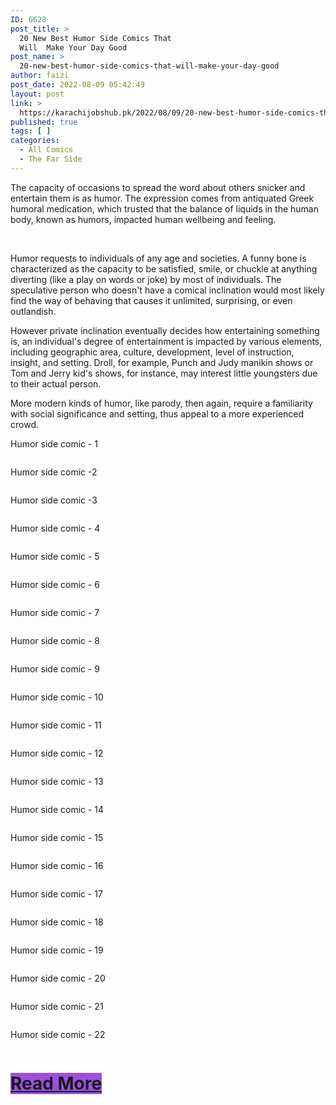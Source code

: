 ```yaml
---
ID: 6628
post_title: >
  20 New Best Humor Side Comics That
  Will  Make Your Day Good
post_name: >
  20-new-best-humor-side-comics-that-will-make-your-day-good
author: faizi
post_date: 2022-08-09 05:42:49
layout: post
link: >
  https://karachijobshub.pk/2022/08/09/20-new-best-humor-side-comics-that-will-make-your-day-good/
published: true
tags: [ ]
categories:
  - All Comics
  - The Far Side
---
```

<!-- wp:paragraph -->
<p><a href="https://www.facebook.com/sharer/sharer.php?u=https://petswholesome.com/?p=14656"></a></p>
<!-- /wp:paragraph -->

<!-- wp:paragraph -->
<p>The capacity of occasions to spread the word about others snicker and entertain them is as humor. The expression comes from antiquated Greek humoral medication, which trusted that the balance of liquids in the human body, known as humors, impacted human wellbeing and feeling.</p>
<!-- /wp:paragraph -->

<!-- wp:paragraph -->
<p><br></p>
<!-- /wp:paragraph -->

<!-- wp:paragraph -->
<p></p>
<!-- /wp:paragraph -->

<!-- wp:paragraph -->
<p>Humor requests to individuals of any age and societies. A funny bone is characterized as the capacity to be satisfied, smile, or chuckle at anything diverting (like a play on words or joke) by most of individuals. The speculative person who doesn't have a comical inclination would most likely find the way of behaving that causes it unlimited, surprising, or even outlandish.</p>
<!-- /wp:paragraph -->

<!-- wp:html -->
<script async src="https://pagead2.googlesyndication.com/pagead/js/adsbygoogle.js?client=ca-pub-7873390701257845"
     crossorigin="anonymous"></script>
<!-- Responsive ads -->
<ins class="adsbygoogle"
     style="display:block"
     data-ad-client="ca-pub-7873390701257845"
     data-ad-slot="5625185323"
     data-ad-format="auto"
     data-full-width-responsive="true"></ins>
<script>
     (adsbygoogle = window.adsbygoogle || []).push({});
</script>
<!-- /wp:html -->

<!-- wp:paragraph -->
<p>However private inclination eventually decides how entertaining something is, an individual's degree of entertainment is impacted by various elements, including geographic area, culture, development, level of instruction, insight, and setting. Droll, for example, Punch and Judy manikin shows or Tom and Jerry kid's shows, for instance, may interest little youngsters due to their actual person.</p>
<!-- /wp:paragraph -->

<!-- wp:paragraph -->
<p>More modern kinds of humor, like parody, then again, require a familiarity with social significance and setting, thus appeal to a more experienced crowd.</p>
<!-- /wp:paragraph -->

<!-- wp:paragraph -->
<p></p>
<!-- /wp:paragraph -->

<!-- wp:paragraph -->
<p>Humor side comic - 1</p>
<!-- /wp:paragraph -->

<!-- wp:image {"id":6629,"sizeSlug":"full","linkDestination":"none"} -->
<figure class="wp-block-image size-full"><img src="https://karachijobshub.pk/wp-content/uploads/2022/08/Humor-side-comic-1.jpg" alt="" class="wp-image-6629"/></figure>
<!-- /wp:image -->

<!-- wp:columns -->
<div class="wp-block-columns"><!-- wp:column -->
<div class="wp-block-column"><!-- wp:html -->
<script async src="https://pagead2.googlesyndication.com/pagead/js/adsbygoogle.js?client=ca-pub-7873390701257845"
     crossorigin="anonymous"></script>
<!-- horizontal ad cup coffee -->
<ins class="adsbygoogle"
     style="display:block"
     data-ad-client="ca-pub-7873390701257845"
     data-ad-slot="7076269659"
     data-ad-format="auto"
     data-full-width-responsive="true"></ins>
<script>
     (adsbygoogle = window.adsbygoogle || []).push({});
</script>
<!-- /wp:html --></div>
<!-- /wp:column -->

<!-- wp:column -->
<div class="wp-block-column"><!-- wp:html -->
<script async src="https://pagead2.googlesyndication.com/pagead/js/adsbygoogle.js?client=ca-pub-7873390701257845"
     crossorigin="anonymous"></script>
<!-- horizontal ad cup coffee -->
<ins class="adsbygoogle"
     style="display:block"
     data-ad-client="ca-pub-7873390701257845"
     data-ad-slot="7076269659"
     data-ad-format="auto"
     data-full-width-responsive="true"></ins>
<script>
     (adsbygoogle = window.adsbygoogle || []).push({});
</script>
<!-- /wp:html --></div>
<!-- /wp:column --></div>
<!-- /wp:columns -->

<!-- wp:paragraph -->
<p>Humor side comic -2</p>
<!-- /wp:paragraph -->

<!-- wp:image {"id":6630,"sizeSlug":"full","linkDestination":"none"} -->
<figure class="wp-block-image size-full"><img src="https://karachijobshub.pk/wp-content/uploads/2022/08/Humor-side-comic-2.jpg" alt="" class="wp-image-6630"/></figure>
<!-- /wp:image -->

<!-- wp:html -->
<script async="" src="https://pagead2.googlesyndication.com/pagead/js/adsbygoogle.js?client=ca-pub-7873390701257845" crossorigin="anonymous"></script>
<!-- Responsive ads -->
<ins class="adsbygoogle" style="display:block" data-ad-client="ca-pub-7873390701257845" data-ad-slot="5625185323" data-ad-format="auto" data-full-width-responsive="true"></ins>
<script>
     (adsbygoogle = window.adsbygoogle || []).push({});
</script>
<!-- /wp:html -->

<!-- wp:paragraph -->
<p>Humor side comic -3</p>
<!-- /wp:paragraph -->

<!-- wp:image {"id":6631,"sizeSlug":"full","linkDestination":"none"} -->
<figure class="wp-block-image size-full"><img src="https://karachijobshub.pk/wp-content/uploads/2022/08/Humor-side-comic-3.jpg" alt="" class="wp-image-6631"/></figure>
<!-- /wp:image -->

<!-- wp:columns -->
<div class="wp-block-columns"><!-- wp:column -->
<div class="wp-block-column"><!-- wp:html -->
<script async="" src="https://pagead2.googlesyndication.com/pagead/js/adsbygoogle.js?client=ca-pub-7873390701257845" crossorigin="anonymous"></script>
<!-- horizontal ad cup coffee -->
<ins class="adsbygoogle" style="display:block" data-ad-client="ca-pub-7873390701257845" data-ad-slot="7076269659" data-ad-format="auto" data-full-width-responsive="true"></ins>
<script>
     (adsbygoogle = window.adsbygoogle || []).push({});
</script>
<!-- /wp:html --></div>
<!-- /wp:column -->

<!-- wp:column -->
<div class="wp-block-column"><!-- wp:html -->
<script async="" src="https://pagead2.googlesyndication.com/pagead/js/adsbygoogle.js?client=ca-pub-7873390701257845" crossorigin="anonymous"></script>
<!-- horizontal ad cup coffee -->
<ins class="adsbygoogle" style="display:block" data-ad-client="ca-pub-7873390701257845" data-ad-slot="7076269659" data-ad-format="auto" data-full-width-responsive="true"></ins>
<script>
     (adsbygoogle = window.adsbygoogle || []).push({});
</script>
<!-- /wp:html --></div>
<!-- /wp:column --></div>
<!-- /wp:columns -->

<!-- wp:paragraph -->
<p>Humor side comic - 4</p>
<!-- /wp:paragraph -->

<!-- wp:image {"id":6632,"sizeSlug":"full","linkDestination":"none"} -->
<figure class="wp-block-image size-full"><img src="https://karachijobshub.pk/wp-content/uploads/2022/08/Humor-side-comic-4.jpg" alt="" class="wp-image-6632"/></figure>
<!-- /wp:image -->

<!-- wp:html -->
<script async="" src="https://pagead2.googlesyndication.com/pagead/js/adsbygoogle.js?client=ca-pub-7873390701257845" crossorigin="anonymous"></script>
<!-- Responsive ads -->
<ins class="adsbygoogle" style="display:block" data-ad-client="ca-pub-7873390701257845" data-ad-slot="5625185323" data-ad-format="auto" data-full-width-responsive="true"></ins>
<script>
     (adsbygoogle = window.adsbygoogle || []).push({});
</script>
<!-- /wp:html -->

<!-- wp:paragraph -->
<p>Humor side comic - 5</p>
<!-- /wp:paragraph -->

<!-- wp:image {"id":6633,"sizeSlug":"full","linkDestination":"none"} -->
<figure class="wp-block-image size-full"><img src="https://karachijobshub.pk/wp-content/uploads/2022/08/Humor-side-comic-5.jpg" alt="" class="wp-image-6633"/></figure>
<!-- /wp:image -->

<!-- wp:columns -->
<div class="wp-block-columns"><!-- wp:column -->
<div class="wp-block-column"><!-- wp:html -->
<script async="" src="https://pagead2.googlesyndication.com/pagead/js/adsbygoogle.js?client=ca-pub-7873390701257845" crossorigin="anonymous"></script>
<!-- horizontal ad cup coffee -->
<ins class="adsbygoogle" style="display:block" data-ad-client="ca-pub-7873390701257845" data-ad-slot="7076269659" data-ad-format="auto" data-full-width-responsive="true"></ins>
<script>
     (adsbygoogle = window.adsbygoogle || []).push({});
</script>
<!-- /wp:html --></div>
<!-- /wp:column -->

<!-- wp:column -->
<div class="wp-block-column"><!-- wp:html -->
<script async="" src="https://pagead2.googlesyndication.com/pagead/js/adsbygoogle.js?client=ca-pub-7873390701257845" crossorigin="anonymous"></script>
<!-- horizontal ad cup coffee -->
<ins class="adsbygoogle" style="display:block" data-ad-client="ca-pub-7873390701257845" data-ad-slot="7076269659" data-ad-format="auto" data-full-width-responsive="true"></ins>
<script>
     (adsbygoogle = window.adsbygoogle || []).push({});
</script>
<!-- /wp:html --></div>
<!-- /wp:column --></div>
<!-- /wp:columns -->

<!-- wp:paragraph -->
<p>Humor side comic - 6</p>
<!-- /wp:paragraph -->

<!-- wp:image {"id":6634,"sizeSlug":"full","linkDestination":"none"} -->
<figure class="wp-block-image size-full"><img src="https://karachijobshub.pk/wp-content/uploads/2022/08/Humor-side-comic-6.jpg" alt="" class="wp-image-6634"/></figure>
<!-- /wp:image -->

<!-- wp:html -->
<script async="" src="https://pagead2.googlesyndication.com/pagead/js/adsbygoogle.js?client=ca-pub-7873390701257845" crossorigin="anonymous"></script>
<!-- Responsive ads -->
<ins class="adsbygoogle" style="display:block" data-ad-client="ca-pub-7873390701257845" data-ad-slot="5625185323" data-ad-format="auto" data-full-width-responsive="true"></ins>
<script>
     (adsbygoogle = window.adsbygoogle || []).push({});
</script>
<!-- /wp:html -->

<!-- wp:paragraph -->
<p>Humor side comic - 7</p>
<!-- /wp:paragraph -->

<!-- wp:image {"id":6635,"sizeSlug":"full","linkDestination":"none"} -->
<figure class="wp-block-image size-full"><img src="https://karachijobshub.pk/wp-content/uploads/2022/08/Humor-side-comic-7.jpg" alt="" class="wp-image-6635"/></figure>
<!-- /wp:image -->

<!-- wp:columns -->
<div class="wp-block-columns"><!-- wp:column -->
<div class="wp-block-column"><!-- wp:html -->
<script async="" src="https://pagead2.googlesyndication.com/pagead/js/adsbygoogle.js?client=ca-pub-7873390701257845" crossorigin="anonymous"></script>
<!-- horizontal ad cup coffee -->
<ins class="adsbygoogle" style="display:block" data-ad-client="ca-pub-7873390701257845" data-ad-slot="7076269659" data-ad-format="auto" data-full-width-responsive="true"></ins>
<script>
     (adsbygoogle = window.adsbygoogle || []).push({});
</script>
<!-- /wp:html --></div>
<!-- /wp:column -->

<!-- wp:column -->
<div class="wp-block-column"><!-- wp:html -->
<script async="" src="https://pagead2.googlesyndication.com/pagead/js/adsbygoogle.js?client=ca-pub-7873390701257845" crossorigin="anonymous"></script>
<!-- horizontal ad cup coffee -->
<ins class="adsbygoogle" style="display:block" data-ad-client="ca-pub-7873390701257845" data-ad-slot="7076269659" data-ad-format="auto" data-full-width-responsive="true"></ins>
<script>
     (adsbygoogle = window.adsbygoogle || []).push({});
</script>
<!-- /wp:html --></div>
<!-- /wp:column --></div>
<!-- /wp:columns -->

<!-- wp:paragraph -->
<p>Humor side comic - 8</p>
<!-- /wp:paragraph -->

<!-- wp:image {"id":6636,"sizeSlug":"full","linkDestination":"none"} -->
<figure class="wp-block-image size-full"><img src="https://karachijobshub.pk/wp-content/uploads/2022/08/Humor-side-comic-8.jpg" alt="" class="wp-image-6636"/></figure>
<!-- /wp:image -->

<!-- wp:html -->
<script async="" src="https://pagead2.googlesyndication.com/pagead/js/adsbygoogle.js?client=ca-pub-7873390701257845" crossorigin="anonymous"></script>
<!-- Responsive ads -->
<ins class="adsbygoogle" style="display:block" data-ad-client="ca-pub-7873390701257845" data-ad-slot="5625185323" data-ad-format="auto" data-full-width-responsive="true"></ins>
<script>
     (adsbygoogle = window.adsbygoogle || []).push({});
</script>
<!-- /wp:html -->

<!-- wp:paragraph -->
<p>Humor side comic - 9</p>
<!-- /wp:paragraph -->

<!-- wp:image {"id":6637,"sizeSlug":"full","linkDestination":"none"} -->
<figure class="wp-block-image size-full"><img src="https://karachijobshub.pk/wp-content/uploads/2022/08/Humor-side-comic-9.jpg" alt="" class="wp-image-6637"/></figure>
<!-- /wp:image -->

<!-- wp:columns -->
<div class="wp-block-columns"><!-- wp:column -->
<div class="wp-block-column"><!-- wp:html -->
<script async="" src="https://pagead2.googlesyndication.com/pagead/js/adsbygoogle.js?client=ca-pub-7873390701257845" crossorigin="anonymous"></script>
<!-- horizontal ad cup coffee -->
<ins class="adsbygoogle" style="display:block" data-ad-client="ca-pub-7873390701257845" data-ad-slot="7076269659" data-ad-format="auto" data-full-width-responsive="true"></ins>
<script>
     (adsbygoogle = window.adsbygoogle || []).push({});
</script>
<!-- /wp:html --></div>
<!-- /wp:column -->

<!-- wp:column -->
<div class="wp-block-column"><!-- wp:html -->
<script async="" src="https://pagead2.googlesyndication.com/pagead/js/adsbygoogle.js?client=ca-pub-7873390701257845" crossorigin="anonymous"></script>
<!-- horizontal ad cup coffee -->
<ins class="adsbygoogle" style="display:block" data-ad-client="ca-pub-7873390701257845" data-ad-slot="7076269659" data-ad-format="auto" data-full-width-responsive="true"></ins>
<script>
     (adsbygoogle = window.adsbygoogle || []).push({});
</script>
<!-- /wp:html --></div>
<!-- /wp:column --></div>
<!-- /wp:columns -->

<!-- wp:paragraph -->
<p>Humor side comic - 10</p>
<!-- /wp:paragraph -->

<!-- wp:image {"id":6638,"sizeSlug":"full","linkDestination":"none"} -->
<figure class="wp-block-image size-full"><img src="https://karachijobshub.pk/wp-content/uploads/2022/08/Humor-side-comic-10.jpg" alt="" class="wp-image-6638"/></figure>
<!-- /wp:image -->

<!-- wp:html -->
<script async="" src="https://pagead2.googlesyndication.com/pagead/js/adsbygoogle.js?client=ca-pub-7873390701257845" crossorigin="anonymous"></script>
<!-- Responsive ads -->
<ins class="adsbygoogle" style="display:block" data-ad-client="ca-pub-7873390701257845" data-ad-slot="5625185323" data-ad-format="auto" data-full-width-responsive="true"></ins>
<script>
     (adsbygoogle = window.adsbygoogle || []).push({});
</script>
<!-- /wp:html -->

<!-- wp:paragraph -->
<p>Humor side comic - 11</p>
<!-- /wp:paragraph -->

<!-- wp:image {"id":6639,"sizeSlug":"full","linkDestination":"none"} -->
<figure class="wp-block-image size-full"><img src="https://karachijobshub.pk/wp-content/uploads/2022/08/Humor-side-comic-11.jpg" alt="" class="wp-image-6639"/></figure>
<!-- /wp:image -->

<!-- wp:columns -->
<div class="wp-block-columns"><!-- wp:column -->
<div class="wp-block-column"><!-- wp:html -->
<script async="" src="https://pagead2.googlesyndication.com/pagead/js/adsbygoogle.js?client=ca-pub-7873390701257845" crossorigin="anonymous"></script>
<!-- horizontal ad cup coffee -->
<ins class="adsbygoogle" style="display:block" data-ad-client="ca-pub-7873390701257845" data-ad-slot="7076269659" data-ad-format="auto" data-full-width-responsive="true"></ins>
<script>
     (adsbygoogle = window.adsbygoogle || []).push({});
</script>
<!-- /wp:html --></div>
<!-- /wp:column -->

<!-- wp:column -->
<div class="wp-block-column"><!-- wp:html -->
<script async="" src="https://pagead2.googlesyndication.com/pagead/js/adsbygoogle.js?client=ca-pub-7873390701257845" crossorigin="anonymous"></script>
<!-- horizontal ad cup coffee -->
<ins class="adsbygoogle" style="display:block" data-ad-client="ca-pub-7873390701257845" data-ad-slot="7076269659" data-ad-format="auto" data-full-width-responsive="true"></ins>
<script>
     (adsbygoogle = window.adsbygoogle || []).push({});
</script>
<!-- /wp:html --></div>
<!-- /wp:column --></div>
<!-- /wp:columns -->

<!-- wp:paragraph -->
<p>Humor side comic - 12</p>
<!-- /wp:paragraph -->

<!-- wp:image {"id":6640,"sizeSlug":"full","linkDestination":"none"} -->
<figure class="wp-block-image size-full"><img src="https://karachijobshub.pk/wp-content/uploads/2022/08/Humor-side-comic-12.jpg" alt="" class="wp-image-6640"/></figure>
<!-- /wp:image -->

<!-- wp:html -->
<script async="" src="https://pagead2.googlesyndication.com/pagead/js/adsbygoogle.js?client=ca-pub-7873390701257845" crossorigin="anonymous"></script>
<!-- Responsive ads -->
<ins class="adsbygoogle" style="display:block" data-ad-client="ca-pub-7873390701257845" data-ad-slot="5625185323" data-ad-format="auto" data-full-width-responsive="true"></ins>
<script>
     (adsbygoogle = window.adsbygoogle || []).push({});
</script>
<!-- /wp:html -->

<!-- wp:paragraph -->
<p>Humor side comic - 13</p>
<!-- /wp:paragraph -->

<!-- wp:image {"id":6641,"sizeSlug":"full","linkDestination":"none"} -->
<figure class="wp-block-image size-full"><img src="https://karachijobshub.pk/wp-content/uploads/2022/08/Humor-side-comic-13.jpg" alt="" class="wp-image-6641"/></figure>
<!-- /wp:image -->

<!-- wp:columns -->
<div class="wp-block-columns"><!-- wp:column -->
<div class="wp-block-column"><!-- wp:html -->
<script async="" src="https://pagead2.googlesyndication.com/pagead/js/adsbygoogle.js?client=ca-pub-7873390701257845" crossorigin="anonymous"></script>
<!-- horizontal ad cup coffee -->
<ins class="adsbygoogle" style="display:block" data-ad-client="ca-pub-7873390701257845" data-ad-slot="7076269659" data-ad-format="auto" data-full-width-responsive="true"></ins>
<script>
     (adsbygoogle = window.adsbygoogle || []).push({});
</script>
<!-- /wp:html --></div>
<!-- /wp:column -->

<!-- wp:column -->
<div class="wp-block-column"><!-- wp:html -->
<script async="" src="https://pagead2.googlesyndication.com/pagead/js/adsbygoogle.js?client=ca-pub-7873390701257845" crossorigin="anonymous"></script>
<!-- horizontal ad cup coffee -->
<ins class="adsbygoogle" style="display:block" data-ad-client="ca-pub-7873390701257845" data-ad-slot="7076269659" data-ad-format="auto" data-full-width-responsive="true"></ins>
<script>
     (adsbygoogle = window.adsbygoogle || []).push({});
</script>
<!-- /wp:html --></div>
<!-- /wp:column --></div>
<!-- /wp:columns -->

<!-- wp:paragraph -->
<p>Humor side comic - 14</p>
<!-- /wp:paragraph -->

<!-- wp:image {"id":6642,"sizeSlug":"full","linkDestination":"none"} -->
<figure class="wp-block-image size-full"><img src="https://karachijobshub.pk/wp-content/uploads/2022/08/Humor-side-comic-14.jpg" alt="" class="wp-image-6642"/></figure>
<!-- /wp:image -->

<!-- wp:html -->
<script async="" src="https://pagead2.googlesyndication.com/pagead/js/adsbygoogle.js?client=ca-pub-7873390701257845" crossorigin="anonymous"></script>
<!-- Responsive ads -->
<ins class="adsbygoogle" style="display:block" data-ad-client="ca-pub-7873390701257845" data-ad-slot="5625185323" data-ad-format="auto" data-full-width-responsive="true"></ins>
<script>
     (adsbygoogle = window.adsbygoogle || []).push({});
</script>
<!-- /wp:html -->

<!-- wp:paragraph -->
<p>Humor side comic - 15</p>
<!-- /wp:paragraph -->

<!-- wp:paragraph -->
<p></p>
<!-- /wp:paragraph -->

<!-- wp:image {"id":6643,"sizeSlug":"full","linkDestination":"none"} -->
<figure class="wp-block-image size-full"><img src="https://karachijobshub.pk/wp-content/uploads/2022/08/Humor-side-comic-16.jpg" alt="" class="wp-image-6643"/></figure>
<!-- /wp:image -->

<!-- wp:columns -->
<div class="wp-block-columns"><!-- wp:column -->
<div class="wp-block-column"><!-- wp:html -->
<script async="" src="https://pagead2.googlesyndication.com/pagead/js/adsbygoogle.js?client=ca-pub-7873390701257845" crossorigin="anonymous"></script>
<!-- horizontal ad cup coffee -->
<ins class="adsbygoogle" style="display:block" data-ad-client="ca-pub-7873390701257845" data-ad-slot="7076269659" data-ad-format="auto" data-full-width-responsive="true"></ins>
<script>
     (adsbygoogle = window.adsbygoogle || []).push({});
</script>
<!-- /wp:html --></div>
<!-- /wp:column -->

<!-- wp:column -->
<div class="wp-block-column"><!-- wp:html -->
<script async="" src="https://pagead2.googlesyndication.com/pagead/js/adsbygoogle.js?client=ca-pub-7873390701257845" crossorigin="anonymous"></script>
<!-- horizontal ad cup coffee -->
<ins class="adsbygoogle" style="display:block" data-ad-client="ca-pub-7873390701257845" data-ad-slot="7076269659" data-ad-format="auto" data-full-width-responsive="true"></ins>
<script>
     (adsbygoogle = window.adsbygoogle || []).push({});
</script>
<!-- /wp:html --></div>
<!-- /wp:column --></div>
<!-- /wp:columns -->

<!-- wp:paragraph -->
<p>Humor side comic - 16</p>
<!-- /wp:paragraph -->

<!-- wp:image {"id":6644,"sizeSlug":"full","linkDestination":"none"} -->
<figure class="wp-block-image size-full"><img src="https://karachijobshub.pk/wp-content/uploads/2022/08/Humor-side-comic-17.jpg" alt="" class="wp-image-6644"/></figure>
<!-- /wp:image -->

<!-- wp:html -->
<script async="" src="https://pagead2.googlesyndication.com/pagead/js/adsbygoogle.js?client=ca-pub-7873390701257845" crossorigin="anonymous"></script>
<!-- Responsive ads -->
<ins class="adsbygoogle" style="display:block" data-ad-client="ca-pub-7873390701257845" data-ad-slot="5625185323" data-ad-format="auto" data-full-width-responsive="true"></ins>
<script>
     (adsbygoogle = window.adsbygoogle || []).push({});
</script>
<!-- /wp:html -->

<!-- wp:paragraph -->
<p>Humor side comic - 17</p>
<!-- /wp:paragraph -->

<!-- wp:image {"id":6645,"sizeSlug":"full","linkDestination":"none"} -->
<figure class="wp-block-image size-full"><img src="https://karachijobshub.pk/wp-content/uploads/2022/08/Humor-side-comic-18.jpg" alt="" class="wp-image-6645"/></figure>
<!-- /wp:image -->

<!-- wp:columns -->
<div class="wp-block-columns"><!-- wp:column -->
<div class="wp-block-column"><!-- wp:html -->
<script async="" src="https://pagead2.googlesyndication.com/pagead/js/adsbygoogle.js?client=ca-pub-7873390701257845" crossorigin="anonymous"></script>
<!-- horizontal ad cup coffee -->
<ins class="adsbygoogle" style="display:block" data-ad-client="ca-pub-7873390701257845" data-ad-slot="7076269659" data-ad-format="auto" data-full-width-responsive="true"></ins>
<script>
     (adsbygoogle = window.adsbygoogle || []).push({});
</script>
<!-- /wp:html --></div>
<!-- /wp:column -->

<!-- wp:column -->
<div class="wp-block-column"><!-- wp:html -->
<script async="" src="https://pagead2.googlesyndication.com/pagead/js/adsbygoogle.js?client=ca-pub-7873390701257845" crossorigin="anonymous"></script>
<!-- horizontal ad cup coffee -->
<ins class="adsbygoogle" style="display:block" data-ad-client="ca-pub-7873390701257845" data-ad-slot="7076269659" data-ad-format="auto" data-full-width-responsive="true"></ins>
<script>
     (adsbygoogle = window.adsbygoogle || []).push({});
</script>
<!-- /wp:html --></div>
<!-- /wp:column --></div>
<!-- /wp:columns -->

<!-- wp:paragraph -->
<p>Humor side comic - 18</p>
<!-- /wp:paragraph -->

<!-- wp:image {"id":6646,"sizeSlug":"full","linkDestination":"none"} -->
<figure class="wp-block-image size-full"><img src="https://karachijobshub.pk/wp-content/uploads/2022/08/Humor-side-comic-19.jpg" alt="" class="wp-image-6646"/></figure>
<!-- /wp:image -->

<!-- wp:html -->
<script async="" src="https://pagead2.googlesyndication.com/pagead/js/adsbygoogle.js?client=ca-pub-7873390701257845" crossorigin="anonymous"></script>
<!-- Responsive ads -->
<ins class="adsbygoogle" style="display:block" data-ad-client="ca-pub-7873390701257845" data-ad-slot="5625185323" data-ad-format="auto" data-full-width-responsive="true"></ins>
<script>
     (adsbygoogle = window.adsbygoogle || []).push({});
</script>
<!-- /wp:html -->

<!-- wp:paragraph -->
<p>Humor side comic - 19</p>
<!-- /wp:paragraph -->

<!-- wp:image {"id":6647,"sizeSlug":"full","linkDestination":"none"} -->
<figure class="wp-block-image size-full"><img src="https://karachijobshub.pk/wp-content/uploads/2022/08/Humor-side-comic-20.jpg" alt="" class="wp-image-6647"/></figure>
<!-- /wp:image -->

<!-- wp:columns -->
<div class="wp-block-columns"><!-- wp:column -->
<div class="wp-block-column"><!-- wp:html -->
<script async="" src="https://pagead2.googlesyndication.com/pagead/js/adsbygoogle.js?client=ca-pub-7873390701257845" crossorigin="anonymous"></script>
<!-- horizontal ad cup coffee -->
<ins class="adsbygoogle" style="display:block" data-ad-client="ca-pub-7873390701257845" data-ad-slot="7076269659" data-ad-format="auto" data-full-width-responsive="true"></ins>
<script>
     (adsbygoogle = window.adsbygoogle || []).push({});
</script>
<!-- /wp:html --></div>
<!-- /wp:column -->

<!-- wp:column -->
<div class="wp-block-column"><!-- wp:html -->
<script async="" src="https://pagead2.googlesyndication.com/pagead/js/adsbygoogle.js?client=ca-pub-7873390701257845" crossorigin="anonymous"></script>
<!-- horizontal ad cup coffee -->
<ins class="adsbygoogle" style="display:block" data-ad-client="ca-pub-7873390701257845" data-ad-slot="7076269659" data-ad-format="auto" data-full-width-responsive="true"></ins>
<script>
     (adsbygoogle = window.adsbygoogle || []).push({});
</script>
<!-- /wp:html --></div>
<!-- /wp:column --></div>
<!-- /wp:columns -->

<!-- wp:paragraph -->
<p>Humor side comic - 20</p>
<!-- /wp:paragraph -->

<!-- wp:image {"id":6648,"sizeSlug":"full","linkDestination":"none"} -->
<figure class="wp-block-image size-full"><img src="https://karachijobshub.pk/wp-content/uploads/2022/08/Humor-side-comic-21.jpg" alt="" class="wp-image-6648"/></figure>
<!-- /wp:image -->

<!-- wp:html -->
<script async="" src="https://pagead2.googlesyndication.com/pagead/js/adsbygoogle.js?client=ca-pub-7873390701257845" crossorigin="anonymous"></script>
<!-- Responsive ads -->
<ins class="adsbygoogle" style="display:block" data-ad-client="ca-pub-7873390701257845" data-ad-slot="5625185323" data-ad-format="auto" data-full-width-responsive="true"></ins>
<script>
     (adsbygoogle = window.adsbygoogle || []).push({});
</script>
<!-- /wp:html -->

<!-- wp:paragraph -->
<p>Humor side comic - 21</p>
<!-- /wp:paragraph -->

<!-- wp:image {"id":6649,"sizeSlug":"full","linkDestination":"none"} -->
<figure class="wp-block-image size-full"><img src="https://karachijobshub.pk/wp-content/uploads/2022/08/Humor-side-comic-22.jpg" alt="" class="wp-image-6649"/></figure>
<!-- /wp:image -->

<!-- wp:columns -->
<div class="wp-block-columns"><!-- wp:column -->
<div class="wp-block-column"><!-- wp:html -->
<script async="" src="https://pagead2.googlesyndication.com/pagead/js/adsbygoogle.js?client=ca-pub-7873390701257845" crossorigin="anonymous"></script>
<!-- horizontal ad cup coffee -->
<ins class="adsbygoogle" style="display:block" data-ad-client="ca-pub-7873390701257845" data-ad-slot="7076269659" data-ad-format="auto" data-full-width-responsive="true"></ins>
<script>
     (adsbygoogle = window.adsbygoogle || []).push({});
</script>
<!-- /wp:html --></div>
<!-- /wp:column -->

<!-- wp:column -->
<div class="wp-block-column"><!-- wp:html -->
<script async="" src="https://pagead2.googlesyndication.com/pagead/js/adsbygoogle.js?client=ca-pub-7873390701257845" crossorigin="anonymous"></script>
<!-- horizontal ad cup coffee -->
<ins class="adsbygoogle" style="display:block" data-ad-client="ca-pub-7873390701257845" data-ad-slot="7076269659" data-ad-format="auto" data-full-width-responsive="true"></ins>
<script>
     (adsbygoogle = window.adsbygoogle || []).push({});
</script>
<!-- /wp:html --></div>
<!-- /wp:column --></div>
<!-- /wp:columns -->

<!-- wp:paragraph -->
<p>Humor side comic - 22</p>
<!-- /wp:paragraph -->

<!-- wp:image {"id":6650,"sizeSlug":"full","linkDestination":"none"} -->
<figure class="wp-block-image size-full"><img src="https://karachijobshub.pk/wp-content/uploads/2022/08/Humor-side-comic-23.jpg" alt="" class="wp-image-6650"/></figure>
<!-- /wp:image -->

<!-- wp:paragraph -->
<p></p>
<!-- /wp:paragraph -->

<!-- wp:heading {"textAlign":"center","level":1} -->
<h1 class="has-text-align-center"><mark style="background-color:#9b51e0" class="has-inline-color has-white-color"><a href="https://karachijobshub.pk/these-20-new-humor-side-comics-will-help-to-make-your-day-amazing/" target="_blank" rel="noreferrer noopener">Read More </a></mark></h1>
<!-- /wp:heading -->

<!-- wp:html -->
<script async="" src="https://pagead2.googlesyndication.com/pagead/js/adsbygoogle.js?client=ca-pub-7873390701257845" crossorigin="anonymous"></script>
<!-- Responsive ads -->
<ins class="adsbygoogle" style="display:block" data-ad-client="ca-pub-7873390701257845" data-ad-slot="5625185323" data-ad-format="auto" data-full-width-responsive="true"></ins>
<script>
     (adsbygoogle = window.adsbygoogle || []).push({});
</script>
<!-- /wp:html -->

<!-- wp:columns -->
<div class="wp-block-columns"><!-- wp:column -->
<div class="wp-block-column"><!-- wp:html -->
<script async="" src="https://pagead2.googlesyndication.com/pagead/js/adsbygoogle.js?client=ca-pub-7873390701257845" crossorigin="anonymous"></script>
<!-- horizontal ad cup coffee -->
<ins class="adsbygoogle" style="display:block" data-ad-client="ca-pub-7873390701257845" data-ad-slot="7076269659" data-ad-format="auto" data-full-width-responsive="true"></ins>
<script>
     (adsbygoogle = window.adsbygoogle || []).push({});
</script>
<!-- /wp:html --></div>
<!-- /wp:column -->

<!-- wp:column -->
<div class="wp-block-column"><!-- wp:html -->
<script async="" src="https://pagead2.googlesyndication.com/pagead/js/adsbygoogle.js?client=ca-pub-7873390701257845" crossorigin="anonymous"></script>
<!-- horizontal ad cup coffee -->
<ins class="adsbygoogle" style="display:block" data-ad-client="ca-pub-7873390701257845" data-ad-slot="7076269659" data-ad-format="auto" data-full-width-responsive="true"></ins>
<script>
     (adsbygoogle = window.adsbygoogle || []).push({});
</script>
<!-- /wp:html --></div>
<!-- /wp:column --></div>
<!-- /wp:columns -->